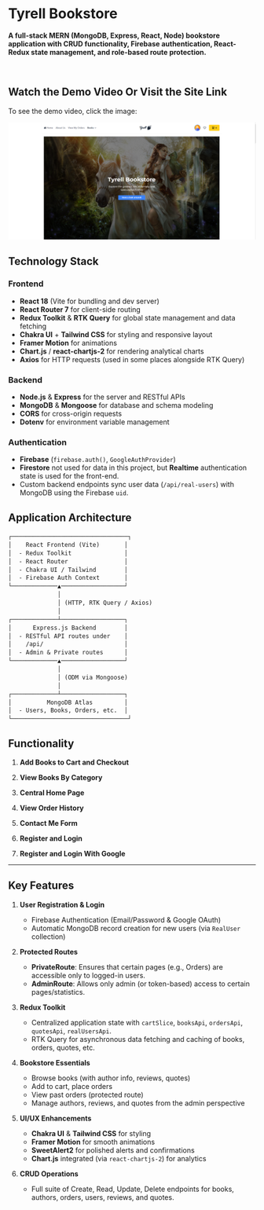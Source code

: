 # Tyrell Bookstore

**A full-stack MERN (MongoDB, Express, React, Node) bookstore application with CRUD functionality, Firebase authentication, React-Redux state management, and role-based route protection.**

<br/>

## Watch the Demo Video Or Visit the Site Link

To see the demo video, click the image:

[![Watch the Video](THUMBNAIL.png)](https://www.youtube.com/watch?v=Kz64tc0Pe0A)

## Technology Stack

### Frontend
- **React 18** (Vite for bundling and dev server)  
- **React Router 7** for client-side routing  
- **Redux Toolkit** & **RTK Query** for global state management and data fetching  
- **Chakra UI** + **Tailwind CSS** for styling and responsive layout  
- **Framer Motion** for animations  
- **Chart.js** / **react-chartjs-2** for rendering analytical charts  
- **Axios** for HTTP requests (used in some places alongside RTK Query)

### Backend
- **Node.js** & **Express** for the server and RESTful APIs  
- **MongoDB** & **Mongoose** for database and schema modeling  
- **CORS** for cross-origin requests  
- **Dotenv** for environment variable management

### Authentication
- **Firebase** (`firebase.auth()`, `GoogleAuthProvider`)  
- **Firestore** not used for data in this project, but **Realtime** authentication state is used for the front-end.  
- Custom backend endpoints sync user data (`/api/real-users`) with MongoDB using the Firebase `uid`.


## Application Architecture

```txt
┌─────────────────────────────────┐
│    React Frontend (Vite)       │
│  - Redux Toolkit               │
│  - React Router                │
│  - Chakra UI / Tailwind        │
│  - Firebase Auth Context       │
└─────────────▲──────────────────┘
              │
              │ (HTTP, RTK Query / Axios)
              │
┌─────────────┴──────────────────┐
│      Express.js Backend        │
│  - RESTful API routes under    │
│    /api/                       │
│  - Admin & Private routes      │
└─────────────▲──────────────────┘
              │
              │ (ODM via Mongoose)
              │
┌─────────────┴──────────────────┐
│          MongoDB Atlas         │
│  - Users, Books, Orders, etc.  │
└─────────────────────────────────┘

```

## Functionality
1. **Add Books to Cart and Checkout**  

2. **View Books By Category**  

3. **Central Home Page**  
  
4. **View Order History**  

5. **Contact Me Form**  
   
6. **Register and Login**  
   
7. **Register and Login With Google**  
---


## Key Features
1. **User Registration & Login**  
   - Firebase Authentication (Email/Password & Google OAuth)  
   - Automatic MongoDB record creation for new users (via `RealUser` collection)

2. **Protected Routes**  
   - **PrivateRoute**: Ensures that certain pages (e.g., Orders) are accessible only to logged-in users.  
   - **AdminRoute**: Allows only admin (or token-based) access to certain pages/statistics.

3. **Redux Toolkit**  
   - Centralized application state with `cartSlice`, `booksApi`, `ordersApi`, `quotesApi`, `realUsersApi`.  
   - RTK Query for asynchronous data fetching and caching of books, orders, quotes, etc.

4. **Bookstore Essentials**  
   - Browse books (with author info, reviews, quotes)  
   - Add to cart, place orders  
   - View past orders (protected route)  
   - Manage authors, reviews, and quotes from the admin perspective

5. **UI/UX Enhancements**  
   - **Chakra UI** & **Tailwind CSS** for styling  
   - **Framer Motion** for smooth animations  
   - **SweetAlert2** for polished alerts and confirmations  
   - **Chart.js** integrated (via `react-chartjs-2`) for analytics

6. **CRUD Operations**  
   - Full suite of Create, Read, Update, Delete endpoints for books, authors, orders, users, reviews, and quotes.



